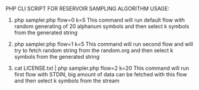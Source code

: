 PHP CLI SCRIPT FOR RESERVOIR SAMPLING ALGORITHM
USAGE:
1) php sampler.php flow=0 k=5
This command will run default flow with random generating of 20 alphanum symbols and then select k symbols from the generated string

2) php sampler.php flow=1 k=5
This command will run second flow and will try to fetch random string from the random.org and then select k symbols from the generated string

3) cat LICENSE.txt | php sampler.php flow=2 k=20
This command will run first flow with STDIN, big amount of data can be fetched with this flow and then select k symbols from the stream

